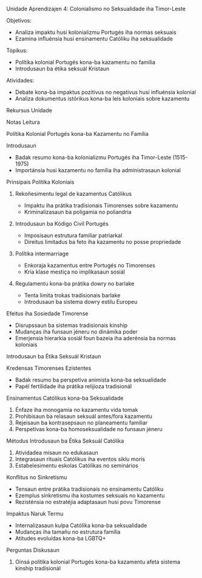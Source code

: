 Unidade Aprendizajen 4: Colonialismo no Seksualidade iha Timor-Leste

Objetivos:
- Analiza impaktu husi kolonializmu Portugés iha normas seksuais
- Ezamina influénsia husi ensinamentu Católiku iha seksualidade

Tópikus:
- Polítika kolonial Portugés kona-ba kazamentu no família
- Introdusaun ba étika seksuál Kristaun

Atividades:
- Debate kona-ba impaktus pozitivus no negativus husi influénsia kolonial
- Analiza dokumentus istórikus kona-ba leis koloniais sobre kazamentu

Rekursus Unidade

Notas Leitura

Polítika Kolonial Portugés kona-ba Kazamentu no Família

Introdusaun
- Badak resumo kona-ba kolonializmu Portugés iha Timor-Leste (1515-1975)
- Importánsia husi kazamentu no família iha administrasaun kolonial

Prinsipais Polítika Koloniais
1. Rekoñesimentu legal de kazamentus Católikus
   - Impaktu iha prátika tradisionais Timorenses sobre kazamentu
   - Kriminalizasaun ba poligamia no poliandria

2. Introdusaun ba Kódigo Civil Portugés
   - Imposisaun estrutura familiar patriarkal  
   - Direitus limitadus ba feto iha kazamentu no posse propriedade

3. Polítika intermarriage 
   - Enkoraja kazamentus entre Portugés no Timorenses
   - Kria klase mestiça no implikasaun sosiál

4. Regulamentu kona-ba prátika dowry no barlake
   - Tenta limita trokas tradisionais barlake
   - Introdusaun ba sistema dowry estilu Europeu  

Efeitus iha Sosiedade Timorense
- Disrupssaun ba sistemas tradisionais kinship
- Mudanças iha funsaun jéneru no dinámika poder
- Emerjensia hierarkia sosiál foun bazeia iha aderénsia ba normas koloniais  

Introdusaun ba Étika Seksuál Kristaun

Kredensas Timorenses Ezistentes
- Badak resumo ba perspetiva animista kona-ba seksualidade
- Papél fertilidade iha prátika relijioza tradisionál

Ensinamentus Católikus kona-ba Seksualidade
1. Énfaze iha monogamia no kazamentu vida tomak
2. Prohibisaun ba relasaun seksuál antes/fora kazamentu
3. Rejeisaun ba kontrasepsaun no planeamentu familiar
4. Perspetivas kona-ba homoseksualidade no funsaun jéneru

Métodus Introdusaun ba Étika Seksuál Católika
1. Atividadea misaun no edukasaun
2. Integrasaun rituais Católikus iha eventos siklu moris
3. Estabelesimentu eskolas Católikas no seminários

Konflitus no Sinkretismu
- Tensaun entre prátika tradisionais no ensinamentu Católiku
- Ezemplus sinkretismu iha kostumes seksuais no kazamentu
- Rezisténsia no estratéjia adaptasaun husi povu Timorense

Impaktus Naruk Termu
- Internalizasaun kulpa Católika kona-ba seksualidade  
- Mudanças iha tamañu no estrutura família
- Atitudes evoluídas kona-ba LGBTQ+

Perguntas Diskusaun

1. Oinsá polítika kolonial Portugés kona-ba kazamentu afeta sistema kinship tradisionál